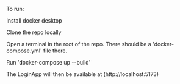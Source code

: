 To run:

Install docker desktop

Clone the repo locally

Open a terminal in the root of the repo. There should be a 'docker-compose.yml' file there.

Run 'docker-compose up --build'

The LoginApp will then be available at (http://localhost:5173)

